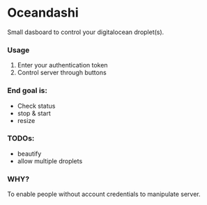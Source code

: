 # Oceandashi

Small dasboard to control your digitalocean droplet(s).

### Usage

1. Enter your authentication token
2. Control server through buttons

### End goal is:

- Check status
- stop & start
- resize

### TODOs:

- beautify
- allow multiple droplets

### WHY?

To enable people without account credentials to manipulate server.
